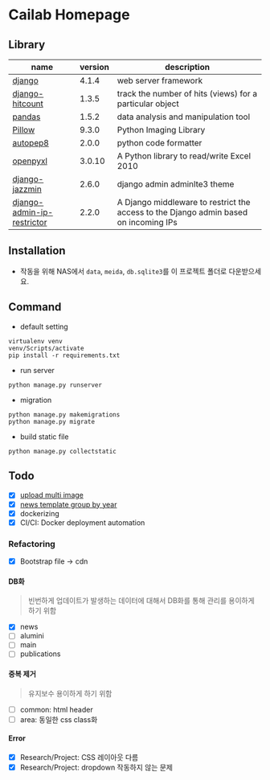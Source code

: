 # Cailab Homepage

## Library

| name                                                                               | version | description                                                                          |
| ---------------------------------------------------------------------------------- | ------- | ------------------------------------------------------------------------------------ |
| [django](https://www.djangoproject.com/)                                           | 4.1.4   | web server framework                                                                 |
| [django-hitcount](https://django-hitcount.readthedocs.io/en/latest/)               | 1.3.5   | track the number of hits (views) for a particular object                             |
| [pandas](https://pandas.pydata.org/)                                               | 1.5.2   | data analysis and manipulation tool                                                  |
| [Pillow](https://pillow.readthedocs.io/en/stable/)                                 | 9.3.0   | Python Imaging Library                                                               |
| [autopep8](https://pypi.org/project/autopep8/)                                     | 2.0.0   | python code formatter                                                                |
| [openpyxl](https://openpyxl.readthedocs.io/en/stable/)                             | 3.0.10  | A Python library to read/write Excel 2010                                            |
| [django-jazzmin](https://django-jazzmin.readthedocs.io/)                           | 2.6.0   | django admin adminlte3 theme                                                         |
| [django-admin-ip-restrictor](https://pypi.org/project/django-admin-ip-restrictor/) | 2.2.0   | A Django middleware to restrict the access to the Django admin based on incoming IPs |

## Installation

- 작동을 위해 NAS에서 `data`, `meida`, `db.sqlite3`를 이 프로젝트 폴더로 다운받으세요.

## Command

- default setting

```shell
virtualenv venv
venv/Scripts/activate
pip install -r requirements.txt
```

- run server

```shell
python manage.py runserver
```

- migration

```shell
python manage.py makemigrations
python manage.py migrate
```

- build static file

```shell
python manage.py collectstatic
```

## Todo

- [x] [upload multi image](https://soshace.com/upload-multiple-images-to-a-django-model-without-plugins/)
- [x] [news template group by year](https://stackoverflow.com/questions/8678336/django-grouping-querysets-by-a-certain-field-in-template)
- [x] dockerizing
- [x] CI/CI: Docker deployment automation

### Refactoring

- [x] Bootstrap file -> cdn

#### DB화

> 빈번하게 업데이트가 발생하는 데이터에 대해서 DB화를 통해 관리를 용이하게 하기 위함

- [x] news
- [ ] alumini
- [ ] main
- [ ] publications

#### 중복 제거

> 유지보수 용이하게 하기 위함

- [ ] common: html header
- [ ] area: 동일한 css class화

#### Error

- [x] Research/Project: CSS 레이아웃 다름
- [x] Research/Project: dropdown 작동하지 않는 문제
